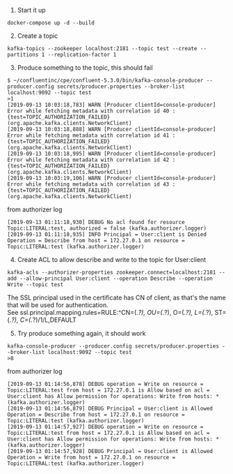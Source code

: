 1. Start it up
```
docker-compose up -d --build
```

2. Create a topic
```
kafka-topics --zookeeper localhost:2181 --topic test --create --partitions 1 --replication-factor 1
```

3. Produce something to the topic, this should fail
```
$ ~/confluentinc/cpe/confluent-5.3.0/bin/kafka-console-producer --producer.config secrets/producer.properties --broker-list localhost:9092 --topic test
>1
[2019-09-13 10:03:18,783] WARN [Producer clientId=console-producer] Error while fetching metadata with correlation id 40 : {test=TOPIC_AUTHORIZATION_FAILED} (org.apache.kafka.clients.NetworkClient)
[2019-09-13 10:03:18,888] WARN [Producer clientId=console-producer] Error while fetching metadata with correlation id 41 : {test=TOPIC_AUTHORIZATION_FAILED} (org.apache.kafka.clients.NetworkClient)
[2019-09-13 10:03:18,995] WARN [Producer clientId=console-producer] Error while fetching metadata with correlation id 42 : {test=TOPIC_AUTHORIZATION_FAILED} (org.apache.kafka.clients.NetworkClient)
[2019-09-13 10:03:19,106] WARN [Producer clientId=console-producer] Error while fetching metadata with correlation id 43 : {test=TOPIC_AUTHORIZATION_FAILED} (org.apache.kafka.clients.NetworkClient)
```

from authorizer log
```
[2019-09-13 01:11:18,930] DEBUG No acl found for resource Topic:LITERAL:test, authorized = false (kafka.authorizer.logger)
[2019-09-13 01:11:18,935] INFO Principal = User:client is Denied Operation = Describe from host = 172.27.0.1 on resource = Topic:LITERAL:test (kafka.authorizer.logger)
```

4. Create ACL to allow describe and write to the topic for User:client
```
kafka-acls --authorizer-properties zookeeper.connect=localhost:2181 --add --allow-principal User:client --operation Describe --operation Write --topic test
```

The SSL principal used in the certificate has CN of client, as that's the name that will be used for authentication.  
See ssl.principal.mapping.rules=RULE:^CN=(.*?), OU=(.*?), O=(.*?), L=(.*?), ST=(.*?), C=(.*?)$/$1/L,DEFAULT


5. Try produce something again, it should work
```
kafka-console-producer --producer.config secrets/producer.properties --broker-list localhost:9092 --topic test
>8
```

from authorizer log
```
[2019-09-13 01:14:56,878] DEBUG operation = Write on resource = Topic:LITERAL:test from host = 172.27.0.1 is Allow based on acl = User:client has Allow permission for operations: Write from hosts: * (kafka.authorizer.logger)
[2019-09-13 01:14:56,879] DEBUG Principal = User:client is Allowed Operation = Describe from host = 172.27.0.1 on resource = Topic:LITERAL:test (kafka.authorizer.logger)
[2019-09-13 01:14:57,927] DEBUG operation = Write on resource = Topic:LITERAL:test from host = 172.27.0.1 is Allow based on acl = User:client has Allow permission for operations: Write from hosts: * (kafka.authorizer.logger)
[2019-09-13 01:14:57,928] DEBUG Principal = User:client is Allowed Operation = Write from host = 172.27.0.1 on resource = Topic:LITERAL:test (kafka.authorizer.logger)
```
